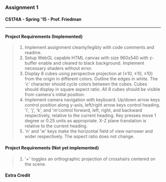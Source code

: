 ### Assignment 1
#### CS174A - Spring '15 - Prof. Friedman
* * * 
#### Project Requirements (Implemented)
>1. Implement assignment cleanly/legibly with code comments and readme.
>2. Setup WebGL capable HTML canvas with size 960x540 with z-buffer enable and cleared to black background.
Implement necessary shaders without error.
>3. Display 8 cubes using perspective projection at (±10, ±10, ±10) from the origin in different colors.
Outline the edges in white. The 'c' character should cycle colors between the cubes. Cubes should display in square aspect ratio.
All 8 cubes should be visible from camera's initial position.
>4. Implement camera navigation with keyboard. Up/down arrow keys control position along y-axis, left/right arrow keys control heading.
'i', 'j', 'k', and 'm'control forward, left, right, and backward respectively, relative to the current heading.
Key presses move 1 degree or 0.25 units as appropriate. X-Z plane translation is relative to the current heading.
>5. 'n' and 'w' keys make the horizontal field of view narrower and wider respectively. The aspect ratio does not change.

#### Project Requirements (Not yet implemented)
>1. '+' toggles an orthographic projection of crosshairs centered on the scene.

#### Extra Credit
